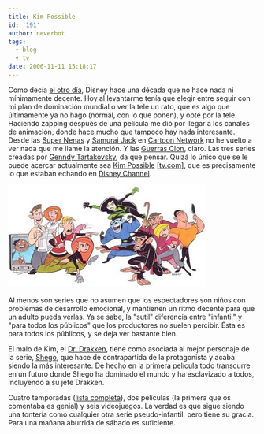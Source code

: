 ```yaml
---
title: Kim Possible
id: '191'
author: neverbot
tags:
  - blog
  - tv
date: 2006-11-11 15:18:17
---
```


Como decía [el otro día](/centremonos-un-poco/), Disney hace una década que no hace nada ni mínimamente decente. Hoy al levantarme tenía que elegir entre seguir con mi plan de dominación mundial o ver la tele un rato, que es algo que últimamente ya no hago (normal, con lo que ponen), y opté por la tele. Haciendo zapping después de una película me dió por llegar a los canales de animación, donde hace mucho que tampoco hay nada interesante. Desde las [Super Nenas](http://en.wikipedia.org/wiki/Powerpuff_girls) y [Samurai Jack](http://en.wikipedia.org/wiki/Samurai_Jack) en [Cartoon Network](http://en.wikipedia.org/wiki/Cartoon_Network) no he vuelto a ver nada que me llame la atención. Y las [Guerras Clon](http://en.wikipedia.org/wiki/Star_Wars:_Clone_Wars), claro. Las tres series creadas por [Genndy Tartakovsky](http://en.wikipedia.org/wiki/Genndy_Tartakovsky), da que pensar. Quizá lo único que se le puede acercar actualmente sea [Kim Possible](http://en.wikipedia.org/wiki/Kim_Possible) \[[tv.com](http://www.tv.com/kim-possible/show/8258/summary.html)\], que es precisamente lo que estaban echando en [Disney Channel](http://en.wikipedia.org/wiki/Disney_Channel).

![Kim Possible](./kim-possible/Kim_Possible.jpg "Kim Possible")

Al menos son series que no asumen que los espectadores son niños con problemas de desarrollo emocional, y mantienen un ritmo decente para que un adulto pueda verlas. Ya se sabe, la "sutil" diferencia entre "infantil" y "para todos los públicos" que los productores no suelen percibir. Ésta es para todos los públicos, y se deja ver bastante bien.

El malo de Kim, el [Dr. Drakken](http://en.wikipedia.org/wiki/Doctor_Drakken), tiene como asociada al mejor personaje de la serie, [Shego](http://en.wikipedia.org/wiki/Shego), que hace de contrapartida de la protagonista y acaba siendo la más interesante. De hecho en la [primera película](http://en.wikipedia.org/wiki/Kim_Possible:_A_Sitch_in_Time) todo transcurre en un futuro donde Shego ha dominado el mundo y ha esclavizado a todos, incluyendo a su jefe Drakken.

Cuatro temporadas ([lista completa](http://en.wikipedia.org/wiki/List_of_Kim_Possible_episodes)), dos películas (la primera que os comentaba es genial) y seis videojuegos. La verdad es que sigue siendo una tontería como cualquier otra serie pseudo-infantil, pero tiene su gracia. Para una mañana aburrida de sábado es suficiente.
